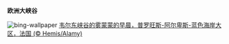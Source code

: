 
**欧洲大峡谷**

![bing-wallpaper](https://www.bing.com/th?id=OHR.GrandCanyonVerdon_ZH-CN6025902720_1920x1080.jpg)
[韦尔东峡谷的雾蒙蒙的早晨，普罗旺斯-阿尔卑斯-蓝色海岸大区，法国 (© Hemis/Alamy)](https://www.bing.com/search?q=%E9%9F%A6%E5%B0%94%E4%B8%9C%E5%B3%A1%E8%B0%B7&amp;form=hpcapt&amp;mkt=zh-cn)
  
